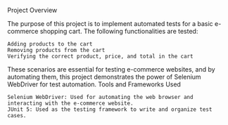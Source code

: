 
Project Overview

The purpose of this project is to implement automated tests for a basic e-commerce shopping cart. The following functionalities are tested:

    Adding products to the cart
    Removing products from the cart
    Verifying the correct product, price, and total in the cart


These scenarios are essential for testing e-commerce websites, and by automating them, this project demonstrates the power of Selenium WebDriver for test automation.
Tools and Frameworks Used

    Selenium WebDriver: Used for automating the web browser and interacting with the e-commerce website.
    JUnit 5: Used as the testing framework to write and organize test cases.
